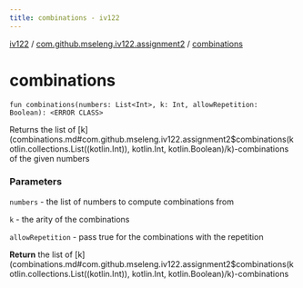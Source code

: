 ```yaml
---
title: combinations - iv122
---
```


[iv122](../index.md) / [com.github.mseleng.iv122.assignment2](index.md) / [combinations](.)

# combinations

`fun combinations(numbers: List<Int>, k: Int, allowRepetition: Boolean): <ERROR CLASS>`

Returns the list of [k](combinations.md#com.github.mseleng.iv122.assignment2$combinations(kotlin.collections.List((kotlin.Int)), kotlin.Int, kotlin.Boolean)/k)-combinations of the given numbers

### Parameters

`numbers` - the list of numbers to compute combinations from

`k` - the arity of the combinations

`allowRepetition` - pass true for the combinations with the repetition

**Return**
the list of [k](combinations.md#com.github.mseleng.iv122.assignment2$combinations(kotlin.collections.List((kotlin.Int)), kotlin.Int, kotlin.Boolean)/k)-combinations

